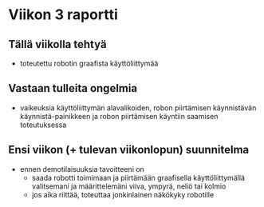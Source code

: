 # Viikon 3 raportti

## Tällä viikolla tehtyä
* toteutettu robotin graafista käyttöliittymää

## Vastaan tulleita ongelmia
* vaikeuksia käyttöliittymän alavalikoiden, robon piirtämisen käynnistävän käynnistä-painikkeen ja robon piirtämisen käyntiin saamisen toteutuksessa

## Ensi viikon (+ tulevan viikonlopun) suunnitelma
* ennen demotilaisuuksia tavoitteeni on
	- saada robotti toimimaan ja piirtämään graafisella käyttöliittymällä valitsemani ja määrittelemäni viiva, ympyrä, neliö tai kolmio
	- jos aika riittää, toteuttaa jonkinlainen näkökyky robotille
